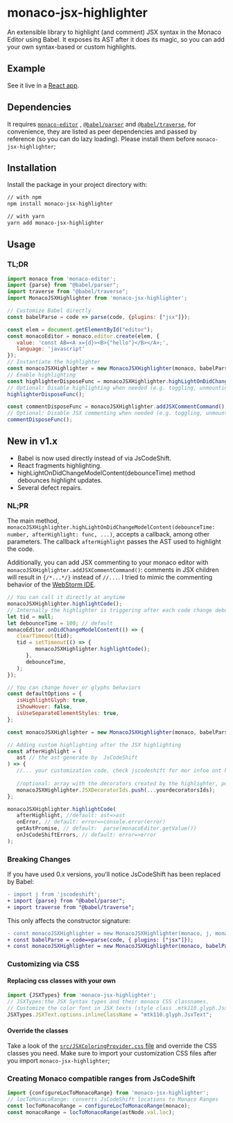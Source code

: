 # monaco-jsx-highlighter

An extensible library to highlight (and comment) JSX syntax in the Monaco Editor
using Babel. It exposes its AST after it does its magic, so you can add your own syntax-based or custom
highlights.

## Example

See it live in a [React app](https://codesandbox.io/s/monaco-editor-react-with-jsx-highlighting-and-commenting-v1-urce8?file=/src/index.js).

## Dependencies

It requires [`monaco-editor`](https://www.npmjs.com/package/monaco-editor)
, [`@babel/parser`](https://www.npmjs.com/package/@babel/parser)
and [`@babel/traverse`](https://www.npmjs.com/package/@babel/traverse), for
convenience, they are listed as peer dependencies and passed by reference (so
you can do lazy loading). Please install them before `monaco-jsx-highlighter`;

## Installation

Install the package in your project directory with:

```sh
// with npm
npm install monaco-jsx-highlighter

// with yarn
yarn add monaco-jsx-highlighter
```

## Usage

### TL;DR

```js
import monaco from 'monaco-editor';
import {parse} from "@babel/parser";
import traverse from "@babel/traverse";
import MonacoJSXHighlighter from 'monaco-jsx-highlighter';

// Customize Babel directly
const babelParse = code => parse(code, {plugins: ["jsx"]});

const elem = document.getElementById("editor");
const monacoEditor = monaco.editor.create(elem, {
   value: 'const AB=<A x={d}><B>{"hello"}</B></A>;',
   language: 'javascript'
});
// Instantiate the highlighter
const monacoJSXHighlighter = new MonacoJSXHighlighter(monaco, babelParse, traverse, monacoEditor);
// Enable highlighting
const highlighterDisposeFunc = monacoJSXHighlighter.highLightOnDidChangeModelContent(100); // debounceTime default
// Optional: Disable highlighting when needed (e.g. toggling, unmounting, pausing)
highlighterDisposeFunc();

const commentDisposeFunc = monacoJSXHighlighter.addJSXCommentCommand();
// Optional: Disable JSX commenting when needed (e.g. toggling, unmounting, pausing)
commentDisposeFunc();
```

## New in v1.x

- Babel is now used directly instead of via JsCodeShift.
- React fragments highlighting.
- highLightOnDidChangeModelContent(debounceTime) method debounces highlight
  updates.
- Several defect repairs.

### NL;PR

The main method, `monacoJSXHighlighter.highLightOnDidChangeModelContent(debounceTime: number, afterHighlight: func, ...)`, accepts a callback, among other parameters. The callback `afterHighlight`
passes the AST used to highlight the code.

Additionally, you can add JSX commenting to your monaco editor with
`monacoJSXHighlighter.addJSXCommentCommand()`:
comments in JSX children will result in `{/*...*/}` instead of `//...`. I tried
to mimic the commenting behavior of
the [WebStorm IDE](https://www.jetbrains.com/webstorm/).

```js
// You can call it directly at anytime
monacoJSXHighlighter.highlightCode();
// Internally the highlighter is triggering after each code change debounced
let tid = null;
let debounceTime = 100; // default
monacoEditor.onDidChangeModelContent(() => {
   clearTimeout(tid);
   tid = setTimeout(() => {
         monacoJSXHighlighter.highlightCode();
      },
      debounceTime,
   );
});

// You can change hover or glyphs behaviors
const defaultOptions = {
   isHighlightGlyph: true,
   iShowHover: false,
   isUseSeparateElementStyles: true,
};

const monacoJSXHighlighter = new MonacoJSXHighlighter(monaco, babelParse, traverse, monacoEditor, defaultOptions);

// Adding custom highlighting after the JSX highlighting
const afterHighlight = (
   ast // the ast generate by  JsCodeShift
) => {
   //... your customization code, check jscodeshift for mor infoe ont he ast
   
   //optional: array with the decorators created by the highlighter, push your decorator ids to this array
   monacoJSXHighlighter.JSXDecoratorIds.push(...yourdecoratorsIds);
};

monacoJSXHighlighter.highlightCode(
   afterHighlight, //default: ast=>ast
   onError, // default: error=>console.error(error)
   getAstPromise, // default:  parse(monacoEditor.getValue())
   onJsCodeShiftErrors, // default: error=>error
);
```

### Breaking Changes

If you have used 0.x versions, you'll notice JsCodeShift has been replaced by
Babel:

```diff
- import j from 'jscodeshift';
+ import {parse} from "@babel/parser";
+ import traverse from "@babel/traverse";
```

This only affects the constructor signature:

```diff
- const monacoJSXHighlighter = new MonacoJSXHighlighter(monaco, j, monacoEditor, defaultOptions);
+ const babelParse = code=>parse(code, { plugins: ["jsx"]});
+ const monacoJSXHighlighter = new MonacoJSXHighlighter(monaco, babelParse, traverse, monacoEditor);
```

### Customizing via CSS

#### Replacing css classes with your own

```js
import {JSXTypes} from 'monaco-jsx-highlighter';
// JSXTypes:the JSX Syntax types and their monaco CSS classnames.
// Customize the color font in JSX texts (style class .mtk110.glyph.JsxText from one of your css files)
JSXTypes.JSXText.options.inlineClassName = "mtk110.glyph.JsxText";
```

#### Override the classes

Take a look of
the [`src/JSXColoringProvider.css` file](https://github.com/luminaxster/syntax-highlighter/blob/master/src/MonacoJSXHighlighter.css)
and override the CSS classes you need. Make sure to import your customization
CSS files after you import `monaco-jsx-highlighter`;

### Creating Monaco compatible ranges from JsCodeShift

```js
import {configureLocToMonacoRange} from 'monaco-jsx-highlighter';
// locToMonacoRange: converts JsCodeShift locations to Monaco Ranges
const locToMonacoRange = configureLocToMonacoRange(monaco);
const monacoRange = locToMonacoRange(astNode.val.loc);
```
